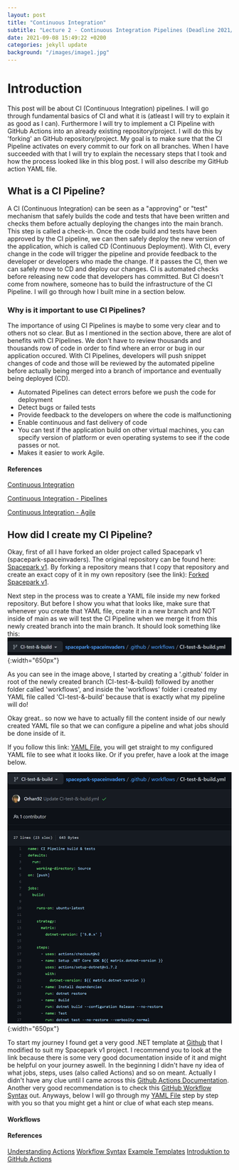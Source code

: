 ```yaml
---
layout: post
title: "Continuous Integration"
subtitle: "Lecture 2 - Continuous Integration Pipelines (Deadline 2021/09/09 23:55)"
date: 2021-09-08 15:49:22 +0200
categories: jekyll update
background: "/images/image1.jpg"
---
```


# Introduction

This post will be about CI (Continuous Integration) pipelines. I will go through fundamental basics of CI and what it is (atleast I will try to explain it as good as I can). Furthermore I will try to implement a CI Pipeline with GitHub Actions into an already existing repository/project. I will do this by 'forking' an GitHub repository/project. My goal is to make sure that the CI Pipeline activates on every commit to our fork on all branches. When I have succeeded with that I will try to explain the necessary steps that I took and how the process looked like in this blog post. I will also describe my GitHub action YAML file.

## What is a CI Pipeline?

A CI (Continuous Integration) can be seen as a "approving" or "test" mechanism that safely builds the code and tests that have been written and checks them before actually deploying the changes into the main branch. This step is called a check-in. Once the code build and tests have been approved by the CI pipeline, we can then safely deploy the new version of the application, which is called CD (Continuous Deployment). With CI, every change in the code will trigger the pipeline and provide feedback to the developer or developers who made the change. If it passes the CI, then we can safely move to CD and deploy our changes. CI is automated checks before releasing new code that developers has committed. But CI doesn't come from nowhere, someone has to build the infrastructure of the CI Pipeline. I will go through how I built mine in a section below.

### Why is it important to use CI Pipelines?

The importance of using CI Pipelines is maybe to some very clear and to others not so clear. But as I mentioned in the section above, there are alot of benefits with CI Pipelines. We don't have to review thousands and thousands row of code in order to find where an error or bug in our application occured. With CI Pipelines, developers will push snippet changes of code and those will be reviewed by the automated pipeline before actually being merged into a branch of importance and eventually being deployed (CD).

- Automated Pipelines can detect errors before we push the code for deployment
- Detect bugs or failed tests
- Provide feedback to the developers on where the code is malfunctioning
- Enable continuous and fast delivery of code
- You can test if the application build on other virtual machines, you can specify version of platform or even operating systems to see if the code passes or not.
- Makes it easier to work Agile.

#### References

[Continuous Integration](https://semaphoreci.com/continuous-integration)

[Continuous Integration - Pipelines](https://semaphoreci.com/blog/cicd-pipeline)

[Continuous Integration - Agile](https://explainagile.com/agile/xp-extreme-programming/practices/continuous-integration/)

## How did I create my CI Pipeline?

Okay, first of all I have forked an older project called Spacepark v1 (spacepark-spaceinvaders). The original repository can be found here: [Spacepark v1](https://github.com/PGBSNH20/spacepark-spaceinvaders).
By forking a repository means that I copy that repository and create an exact copy of it in my own repository (see the link): [Forked Spacepark v1](https://github.com/Orhan92/spacepark-spaceinvaders).

Next step in the process was to create a YAML file inside my new forked repository. But before I show you what that looks like, make sure that whenever you create that YAML file, create it in a new branch and NOT inside of main as we will test the CI Pipeline when we merge it from this newly created branch into the main branch. It should look something like this:
![Filepath for YAML File](/images/yamlworkdir.png){:width="650px"}

As you can see in the image above, I started by creating a '.github' folder in root of the newly created branch (CI-test-&-build) followed by another folder called 'workflows', and inside the 'workflows' folder i created my YAML file called 'CI-test-&-build' because that is exactly what my pipeline will do!

Okay great.. so now we have to actually fill the content inside of our newly created YAML file so that we can configure a pipeline and what jobs should be done inside of it.

If you follow this link: [YAML File](https://github.com/Orhan92/spacepark-spaceinvaders/blob/CI-test-%26-build/.github/workflows/CI-test-&-build.yml), you will get straight to my configured YAML file to see what it looks like. Or if you prefer, have a look at the image below.

![Filepath for YAML File](/images/yamlfile.png){:width="650px"}

To start my journey I found get a very good .NET template at [Github](https://docs.github.com/en/actions/guides/building-and-testing-net) that I modified to suit my Spacepark v1 project. I recommend you to look at the link because there is some very good documentation inside of it and might be helpful on your journey aswell. In the beginning I didn't have ny idea of what jobs, steps, uses (also called Actions) and so on meant. Actually I didn't have any clue until I came across this [Github Actions Documentation](https://docs.github.com/en/actions/learn-github-actions/understanding-github-actions). Another very good recommendation is to check this [GitHub Workflow Syntax](https://docs.github.com/en/actions/reference/workflow-syntax-for-github-actions#about-yaml-syntax-for-workflows) out. Anyways, below I will go through my [YAML File](https://github.com/Orhan92/spacepark-spaceinvaders/blob/CI-test-%26-build/.github/workflows/CI-test-&-build.yml) step by step with you so that you might get a hint or clue of what each step means.

#### Workflows

#### References

[Understanding Actions](https://docs.github.com/en/actions/learn-github-actions/understanding-github-actions)
[Workflow Syntax](https://docs.github.com/en/actions/reference/workflow-syntax-for-github-actions#about-yaml-syntax-for-workflows)
[Example Templates](https://docs.github.com/en/actions/guides/building-and-testing-net)
[Introduktion to GitHub Actions](https://gabrieltanner.org/blog/an-introduction-to-github-actions)
